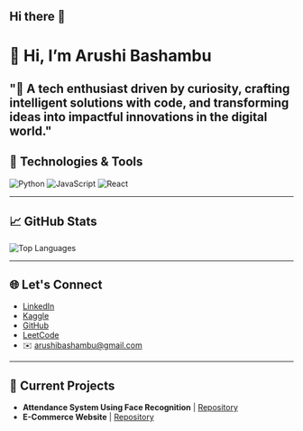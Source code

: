 ## Hi there 👋
# 👋 Hi, I’m Arushi Bashambu

"🚀 A tech enthusiast driven by curiosity, crafting intelligent solutions with code, and transforming ideas into impactful innovations in the digital world."
---

## 🔧 Technologies & Tools
![Python](https://img.shields.io/badge/Python-3776AB?style=for-the-badge&logo=python&logoColor=white)
![JavaScript](https://img.shields.io/badge/JavaScript-F7DF1E?style=for-the-badge&logo=javascript&logoColor=black)
![React](https://img.shields.io/badge/React-61DAFB?style=for-the-badge&logo=react&logoColor=black)

---

## 📈 GitHub Stats
![Top Languages](https://github-readme-stats.vercel.app/api/top-langs/?username=arushibashambu&layout=compact&theme=radical)

---


## 🌐 Let's Connect
- [LinkedIn](https://www.linkedin.com/in/arushibashambu)  
- [Kaggle](https://www.kaggle.com/arushibashambu)  
- [GitHub](https://github.com/arushibashambu)  
- [LeetCode](https://leetcode.com/u/arushibashambu)  
- ✉️ arushibashambu@gmail.com
---

## 🚀 Current Projects
- **Attendance System Using Face Recognition** | [Repository](https://github.com/arushibashambu/Attendance-System-Using-Face-Recognition)
- **E-Commerce Website** | [Repository](https://github.com/arushibashambu/e-commerce-website)

<!--
**arushibashambu/arushibashambu** is a ✨ _special_ ✨ repository because its `README.md` (this file) appears on your GitHub profile.

Here are some ideas to get you started:

- 🔭 I’m currently working on ...
- 🌱 I’m currently learning ...
- 👯 I’m looking to collaborate on ...
- 🤔 I’m looking for help with ...
- 💬 Ask me about ...
- 📫 How to reach me: ...
- 😄 Pronouns: ...
- ⚡ Fun fact: ...
-->

